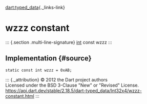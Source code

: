 [dart:typed\_data](../../dart-typed_data/dart-typed_data-library){._links-link}

wzzz constant
=============

::: {.section .multi-line-signature}
[int](../../dart-core/int-class) const wzzz
:::

Implementation {#source}
--------------

``` {.language-dart data-language="dart"}
static const int wzzz = 0xAB;
```

::: {._attribution}
© 2012 the Dart project authors\
Licensed under the BSD 3-Clause \"New\" or \"Revised\" License.\
<https://api.dart.dev/stable/2.18.5/dart-typed_data/Int32x4/wzzz-constant.html>
:::
